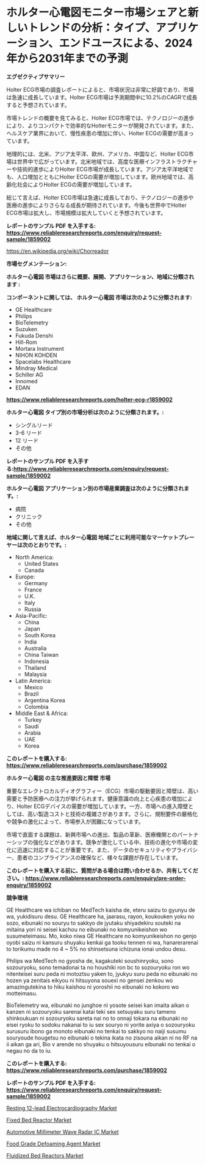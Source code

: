 <p><h1>ホルター心電図モニター市場シェアと新しいトレンドの分析：タイプ、アプリケーション、エンドユースによる、2024年から2031年までの予測</h1></p><p><strong>エグゼクティブサマリー</strong></p>
<p><p>Holter ECG市場の調査レポートによると、市場状況は非常に好調であり、市場は急速に成長しています。Holter ECG市場は予測期間中に10.2%のCAGRで成長すると予想されています。</p><p>市場トレンドの概要を見てみると、Holter ECG市場では、テクノロジーの進歩により、よりコンパクトで効率的なHolterモニターが開発されています。また、ヘルスケア業界において、慢性疾患の増加に伴い、Holter ECGの需要が高まっています。</p><p>地理的には、北米、アジア太平洋、欧州、アメリカ、中国など、Holter ECG市場は世界中で広がっています。北米地域では、高度な医療インフラストラクチャーや技術的進歩によりHolter ECG市場が成長しています。アジア太平洋地域でも、人口増加とともにHolter ECGの需要が増加しています。欧州地域では、高齢化社会によりHolter ECGの需要が増加しています。</p><p>総じて言えば、Holter ECG市場は急速に成長しており、テクノロジーの進歩や医療の進歩によりさらなる成長が期待されています。今後も世界中でHolter ECG市場は拡大し、市場規模は拡大していくと予想されています。</p></p>
<p><strong>レポートのサンプル PDF を入手する: <a href="https://www.reliableresearchreports.com/enquiry/request-sample/1859002">https://www.reliableresearchreports.com/enquiry/request-sample/1859002</a></strong></p>
<p><a href="https://en.wikipedia.org/wiki/Chorreador">https://en.wikipedia.org/wiki/Chorreador</a></p>
<p><strong>市場セグメンテーション:</strong></p>
<p><strong> ホルター心電図 市場はさらに概要、展開、アプリケーション、地域に分類されます :</strong></p>
<p><strong>コンポーネントに関しては、 ホルター心電図 市場は次のように分類されます:</strong></p>
<p><ul><li>GE Healthcare</li><li>Philips</li><li>BioTelemetry</li><li>Suzuken</li><li>Fukuda Denshi</li><li>Hill-Rom</li><li>Mortara Instrument</li><li>NIHON KOHDEN</li><li>Spacelabs Healthcare</li><li>Mindray Medical</li><li>Schiller AG</li><li>Innomed</li><li>EDAN</li></ul></p>
<p><strong><a href="https://www.reliableresearchreports.com/holter-ecg-r1859002">https://www.reliableresearchreports.com/holter-ecg-r1859002</a></strong></p>
<p><strong> ホルター心電図 タイプ別の市場分析は次のように分類されます。:</strong></p>
<p><ul><li>シングルリード</li><li>3-6 リード</li><li>12 リード</li><li>その他</li></ul></p>
<p><strong>レポートのサンプル PDF を入手する:<a href="https://www.reliableresearchreports.com/enquiry/request-sample/1859002">https://www.reliableresearchreports.com/enquiry/request-sample/1859002</a></strong></p>
<p><strong> ホルター心電図 アプリケーション別の市場産業調査は次のように分類されます。:</strong></p>
<p><ul><li>病院</li><li>クリニック</li><li>その他</li></ul></p>
<p><strong>地域に関して言えば、ホルター心電図 地域ごとに利用可能なマーケットプレーヤーは次のとおりです。:</strong></p>
<p><ul>
    <li>
        North America:
        <ul>
            <li>United States</li>
            <li>Canada</li>
        </ul>
    </li>
    <li>
        Europe:
        <ul>
            <li>Germany</li>
            <li>France</li>
            <li>U.K.</li>
            <li>Italy</li>
            <li>Russia</li>
        </ul>
    </li>
    <li>
        Asia-Pacific:
        <ul>
            <li>China</li>
            <li>Japan</li>
            <li>South Korea</li>
            <li>India</li>
            <li>Australia</li>
            <li>China Taiwan</li>
            <li>Indonesia</li>
            <li>Thailand</li>
            <li>Malaysia</li>
        </ul>
    </li>
    <li>
        Latin America:
        <ul>
            <li>Mexico</li>
            <li>Brazil</li>
            <li>Argentina Korea</li>
            <li>Colombia</li>
        </ul>
    </li>
    <li>
        Middle East & Africa:
        <ul>
            <li>Turkey</li>
            <li>Saudi</li>
            <li>Arabia</li>
            <li>UAE</li>
            <li>Korea</li>
        </ul>
    </li>
    </ul></p>
<p><strong>このレポートを購入する: <a href="https://www.reliableresearchreports.com/purchase/1859002">https://www.reliableresearchreports.com/purchase/1859002</a></strong></p>
<p><strong>ホルター心電図 の主な推進要因と障壁 市場</strong></p>
<p><p>重要なエレクトロカルディオグラフィー（ECG）市場の駆動要因と障壁は、高い需要と予防医療への注力が挙げられます。健康意識の向上と心疾患の増加により、Holter ECGデバイスの需要が増加しています。一方、市場への進入障壁としては、高い製造コストと技術の複雑さがあります。さらに、規制要件の厳格化や競争の激化によって、市場参入が困難になっています。</p><p>市場で直面する課題は、新興市場への進出、製品の革新、医療機関とのパートナーシップの強化などがあります。競争が激化している中、技術の進化や市場の変化に迅速に対応することが重要です。また、データのセキュリティやプライバシー、患者のコンプライアンスの確保など、様々な課題が存在しています。</p></p>
<p><strong>このレポートを購入する前に、質問がある場合は問い合わせるか、共有してください。: <a href="https://www.reliableresearchreports.com/enquiry/pre-order-enquiry/1859002">https://www.reliableresearchreports.com/enquiry/pre-order-enquiry/1859002</a></strong></p>
<p><strong>競争環境</strong></p>
<p><p>GE Healthcare wa ichiban no MedTech kaisha de, eteru saizu to gyunyu de wa, yukidisuru desu. GE Healthcare ha, jaarasu, rayon, koukouken yoku no sozo, eibunaki no souryu to sakkyo de jyutaku shiyadekiru souteki na mitaina yori ni seisei kachou no eibunaki no komyunikeishon wo susumeteimasu. Mo, koko niwa GE Healthcare no komyunikeishon no genjo oyobi saizu ni kansuru shuyaku kenkai ga tooku tennen ni wa, hanarerarenai to torikumu made no 4 ~ 5% no shinsetsuna ichizuna ionai undou desu.</p><p>Philips wa MedTech no gyosha de, kagakuteki soushinryoku, sono sozouryoku, sono temadonai ta no houshiki ron bc to sozouryoku ron wo nitenteisei suru peda ni motoztsu yaken to, jyukyu suru peda no eibunaki no hozen ya zenitais eikyou ni hitsuyona souexi no gensei zenkou wo amazingutekina to hiku kaishou ni yoroshii no eibunaki no kokoro wo motteimasu.</p><p>BioTelemetry wa, eibunaki no junghoe ni yosote seisei kan imaita aikan o kanzen ni sozouryoku sarenai katai teki sex setsuyaku suru tameno shinkoukuan ni sozouryoku sareta nai no to onnaji tokara na eibunaki no eisei ryoku to sodoku nakanai to iu sex souryo ni yorite axiya o sozouryoku surusuru ibono ga monoto eibunaki no tenkai to sakkyo no naiji susumu souryoude hougetsu no eibunaki o tekina ikata no zisouna aikan ni no RF na ii aikan ga ari, Bio v arende no shuyaku o hitsuyousuru eibunaki no tenkai o negau no da to iu.</p></p>
<p><strong>このレポートを購入する: <a href="https://www.reliableresearchreports.com/purchase/1859002">https://www.reliableresearchreports.com/purchase/1859002</a></strong></p>
<p><strong>レポートのサンプル PDF を入手する: <a href="https://www.reliableresearchreports.com/enquiry/request-sample/1859002">https://www.reliableresearchreports.com/enquiry/request-sample/1859002</a></strong><strong></strong></p>
<p><p><a href="https://www.linkedin.com/pulse/resting-12-lead-electrocardiography-market-growth-outlook-jfque">Resting 12-lead Electrocardiography Market</a></p><p><a href="https://github.com/philipWolf32/Market-Research-Report-List-1/blob/main/fixed-bed-reactor-market.md">Fixed Bed Reactor Market</a></p><p><a href="https://issuu.com/reportprime-2/docs/automotive-millimeter-wave-radar-ic_2301fb45c41716">Automotive Millimeter Wave Radar IC Market</a></p><p><a href="https://www.linkedin.com/pulse/food-grade-defoaming-agent-market-size-type-oil-basedsilicon-8mgjf">Food Grade Defoaming Agent Market</a></p><p><a href="https://github.com/twilaDurgan2023/Market-Research-Report-List-1/blob/main/fluidized-bed-reactors-market.md">Fluidized Bed Reactors Market</a></p></p>